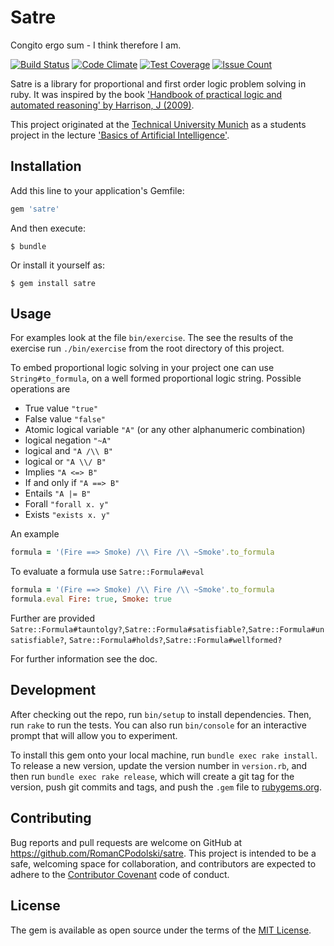 # Satre

Congito ergo sum - I think therefore I am.

[![Build Status](https://travis-ci.org/RomanCPodolski/satre.svg)](https://travis-ci.org/RomanCPodolski/satre)
[![Code Climate](https://codeclimate.com/github/RomanCPodolski/satre/badges/gpa.svg)](https://codeclimate.com/github/RomanCPodolski/satre)
[![Test Coverage](https://codeclimate.com/github/RomanCPodolski/satre/badges/coverage.svg)](https://codeclimate.com/github/RomanCPodolski/satre/coverage)
[![Issue Count](https://codeclimate.com/github/RomanCPodolski/satre/badges/issue_count.svg)](https://codeclimate.com/github/RomanCPodolski/satre)
  
Satre is a library for proportional and first order logic problem solving in ruby.
It was inspired by the book ['Handbook of practical logic and automated reasoning' by Harrison, J (2009)](http://www.cambridge.org/us/academic/subjects/computer-science/programming-languages-and-applied-logic/handbook-practical-logic-and-automated-reasoning).
  
This project originated at the [Technical University Munich](http://www.tum.de) as a students project in the lecture ['Basics of Artificial Intelligence'](http://www6.in.tum.de/Main/TeachingWs2014KuenstlicheIntelligenz).

## Installation

Add this line to your application's Gemfile:

```ruby
gem 'satre'
```

And then execute:

    $ bundle

Or install it yourself as:

    $ gem install satre

## Usage

For examples look at the file `bin/exercise`.
The see the results of the exercise run `./bin/exercise` from the root directory of this project.

To embed proportional logic solving in your project one can use `String#to_formula`, on a well formed proportional logic string.
Possible operations are

  * True value `"true"`
  * False value `"false"`
  * Atomic logical variable `"A"` (or any other alphanumeric combination)
  * logical negation `"~A"`
  * logical and `"A /\\ B"`
  * logical or `"A \\/ B"`
  * Implies `"A <=> B"`
  * If and only if `"A ==> B"`
  * Entails `"A |= B"`
  * Forall `"forall x. y"`
  * Exists `"exists x. y"`

An example

```ruby
formula = '(Fire ==> Smoke) /\\ Fire /\\ ~Smoke'.to_formula 
```

To evaluate a formula use `Satre::Formula#eval`

```ruby
formula = '(Fire ==> Smoke) /\\ Fire /\\ ~Smoke'.to_formula 
formula.eval Fire: true, Smoke: true
```

Further are provided `Satre::Formula#tauntolgy?`,`Satre::Formula#satisfiable?`,`Satre::Formula#unsatisfiable?`, `Satre::Formula#holds?`,`Satre::Formula#wellformed?`

For further information see the doc.

## Development

After checking out the repo, run `bin/setup` to install dependencies.
Then, run `rake` to run the tests.
You can also run `bin/console` for an interactive prompt that will allow you to experiment.

To install this gem onto your local machine, run `bundle exec rake install`.
To release a new version, update the version number in `version.rb`, and then run `bundle exec rake release`, which will create a git tag for the version, push git commits and tags, and push the `.gem` file to [rubygems.org](https://rubygems.org).

## Contributing

Bug reports and pull requests are welcome on GitHub at https://github.com/RomanCPodolski/satre.
This project is intended to be a safe, welcoming space for collaboration, and contributors are expected to adhere to the [Contributor Covenant](http://contributor-covenant.org) code of conduct.

## License

The gem is available as open source under the terms of the [MIT License](http://opensource.org/licenses/MIT).
